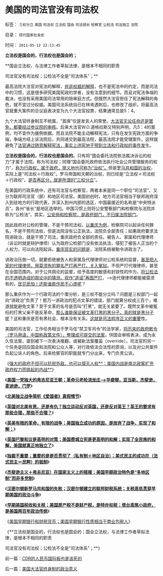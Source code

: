 # 美国的司法官没有司法权

标签： `三权分立` `美国` `司法权` `立法权` `国会` `司法部长` `检察官` `公检法` `司法独立` `法院` 

目录： `现代国家社会史`

时间： `2011-05-12 22:13:45`

**立法权是国会的，行法权也是国会的；**

**国会立法权，与法律工作者草拟法律，是根本不相同的职责

司法官没有司法权；公检法不全是“司法体系”；**

最高法院大法官对宪法的解释，[并非权威的解释](../../../2009/12/15/最要不得权威的经济学和权威的政治经济学.md)，也不是宪法中的约定，而是司法中的习惯，这是很多研究美国宪政的学者，没有注意到的细节。而且对宪法争端的裁决，也没有采用美国司法常用的陪审庭方式。但既然大法官担任了宪法解释的角色，就不宜过分权威。美国司法系统自已在林肯遇刺后，也修改了组织，将最高法官就重大案件的合议庭表决变为九个大法官投票，结果通常总是5：4。

九个大法官终身制互不统属，“首席”仅是发言人的荣誉。[大法官无论任命还是罢免，都要经过参议院的审核](../../../2010/9/27/罗马元老院的缺陷；三权分立不民主；现代国会；.md)。后来大法官W.O.道格拉斯又特别声明，凡5：4的案例，均不宜作为援例依据。而且法院不能主动解释宪法，只有在发生宪政方面的争端，争端方经上诉法院后，共同递交到最高法院，最高法院才能受理案件。这样就避免了[法官通过随意解释宪法，事实上违宪地干预到立法和行政权的事件发](../../../2010/10/22/不加怀疑打倒一切权威，拒绝一切权威.md)生。

**立法权是国会的，行法权也是国会的**。只有将“国会委托法院依法裁决诉讼的权力”才属于法院。称为司法权；同理“国会委托政府依法执行社会公共管理服务的权力”，[称为行政权，属于政府，狭义地也可称为“治权”。](../../../2010/11/4/最基本的法治要求是法权和治权分离，和特权；.md)但是[罗马共和国的治权](../../../2010/9/27/罗马和罗马元老院的兴起，罗马的民主权力依据.md)，实际上是“司法权＋行政权”。罗马帝国和天朝的治权，则已经是“立法权＋司法权＋行政权”。[是否再区分，就是所谓的“三权分立](../../../2010/9/27/罗马元老院的缺陷；三权分立不民主；现代国会；.md)”。

在美国的行政系统中，还有司法官与检察官，两者本来是同一个职位“司法官”。又分为联邦司法官（部）和地区司法官。美国初创时，地方司法官相当于联邦政府深入到驻地方的行政代表，并深入到州内部的选区，中国最接近的名称是“中央特派员”。各州“省长”是地区选举的。中国习惯上则将公安警察部门和检察院与法院并称为“公检法”，其实，[公安局和检察院，是政府部门，不归属法院部门](../../../2010/10/25/严刑峻法Vs酌情减免提供的腐败空间.md)。

因此政府对公检的管理，不是干预司法权。[以重庆为例](../../../2010/4/26/请勿与国际游资里应外合打破中国防线.md)，检察院可以起诉任何罪名，不是干预司法权，但是法院没有公正执法，法院负全部责任；如果政府要求法院讲政治，就是干预了司法，重庆政府负全部的责任。被告人、家属和代理律师（诉讼时就是辩护律师）认为政府公检部门没有依法执法，侵犯了被告人正当的个人权力，可以向法院起诉。[重庆现实的问题是](../../../2010/4/14/指数期货创造价值吗？对行情的影响是什么？.md)，法院系统被勒令讲政治了。

讲政治压倒一切，就要拒绝被告人和家属及代理律师对公检系统的监督，[甚至把人家的代理律师，用莫须有的罪名严打再严打，关入冤狱](../../../2010/10/24/黑律师的贡献“非法无正义”.md)。不但严打代理律师，甚至在全国范围内，对于公共舆论的监督，给予高度的敏感和封锁性的作为，[将公检法的不透明造成的舆论中的猜测，视作“造谣”再图严打](../../../2010/11/30/王局长强调“依法”的精神应充分肯定.md)，——>连代理律师都能被莫须有的，[民见民怕！还能谁能作民不心虚呢](../../../2010/11/30/为什么处罚造谣将制造恐慌？.md)？

那么重庆作为一个行政司法的个案分析，是三权不能分立吗？问题是三权部门一起向“讲政治”负责了！那万一讲政治的犯点文革的错误，部门就算分权成三百个，难道就能避免文革？至于文革的名号是否叫“打黑”，就无关紧要了。既然文革中被冤枉的打黑父亲不是反革命，[那么谁能保证被文革打黑的黑分子，真的就是黑分子呢](../../../2009/9/17/老百姓，巨款，仇富，弱肉强食，垄断和黑社会.md)？这和重庆是否有黑社会，根本没有关系。[这就是司法程序正义的重要](../../../2010/3/1/中国需要人权产权清晰的法治吗？.md)性。

美国的司法官，工作任务相当于罗马任“禁卫军司令”的法学家，[将历来的政府敕令（罗马用语，中国称政策文件），整理成可提交的法案](../../../2010/10/23/民主社会法权大于政权；罗马“法治”仍未民主.md)，供国会审核表决，成为永久性法案，直到被下一次表决推翻，或被新法案覆盖（override）。司法官的另一个任务是回应国会和法院和公众人等，对行政依法合法性的质询，以及对公共案件负起公诉人的角色。后来检察官的职能就专门分出来，专门负责公诉。

《[强大的政府不但可以抗拒外敌，也可以侵灭人权**；美国内战是南北政客扩充政府权力而挑起的内战**](../../../2011/5/7/林肯制造了美国联邦最危险的年代.md)》

《**[美国一党独大的弗吉尼亚王朝；革命元老轮流坐庄——>华盛顿，亚当斯，杰斐逊，麦迪逊，门罗](../../../2011/5/7/美国一党独大的弗吉尼亚王朝.md)**》

《[**北美独立战争简析《爱国者》真假情节**](../../../2011/5/8/北美独立战争简析《爱国者》真假情节.md)》

《[**英国对北美有恩，还是有仇？独立运动反对英国，还是反对英王？英王的要求有那些合理，那些不合理？**](../../../2011/5/8/北美独立战争英国真的万恶不赦吗？.md)》

《[**英美有限的革命，有限的战争；美国独立成功的原因，是放弃了战争，实现了和解；**](../../../2011/5/9/有限的革命，有限的战争.md)》

《[**英国巴黎和议是高明的对策；美国费城立宪是更高明的和解；实现了全民族的和解，美国就真正地独立了**](../../../2011/5/9/独立战争没有保证美国的独立；星条旗歌.md)》

《[**独裁不重要；重要的是是否贯彻了（私有制＋地区自治）；美式民主的成功在（法式民主＝民粹）的抵制**](../../../2011/5/9/弗吉尼亚王朝对美国民主的意义.md)》

《[**杰斐逊主义＋弗吉尼亚）在国家主义上的摇摆；美国早期政治特色是“多地区制”而非多党制**](../../../2011/5/10/美国政治“多地区制”而非“多党制”.md)》

《[**汉密尔顿新罗马共和国的失败；汉密尔顿建立的联邦财税系统；关税高低贯穿早期美国的政治斗争**](../../../2011/5/10/汉密尔顿的成功与失败和美国关税的斗争.md)》

《[**早期美国税收和关税；美国房产税不是财产税，是特许权税；债台高筑小政府，是美国两百年政治传统**](../../../2011/5/10/美国房产税不是财产税.md)》

《[美国早期银行和财税货币；美国早期银行性质相当于商业包税人](../../../2011/5/11/美国最高法院“违宪”怎么办？.md)》

《**立法权是国会的，行法权也是国会的；国会立法权，与法律工作者草拟法律，是根本不相同的职责

司法官没有司法权；公检法不全是“司法体系”；**》



前一篇：[CDR的人民币国际板也是该死的](../../../2011/5/12/CDR的人民币国际板也是该死的.md)

后一篇：[美国大法官终身制的政治意义](../../../2011/5/12/美国大法官终身制的政治意义.md)